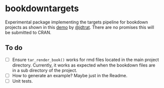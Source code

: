 
<!-- README.md is generated from README.Rmd. Please edit that file -->

# bookdowntargets

<!-- badges: start -->
<!-- badges: end -->

Experimental package implementing the targets pipeline for bookdown
projects as shown in this
[demo](https://github.com/jdtrat/tar-render-book-demo) by
[@jdtrat](https://github.com/jdtrat). There are no promises this will be
submitted to CRAN.

## To do

- [ ] Ensure `tar_render_book()` works for rmd files located in the main
  project directory. Currently, it works as expected when the bookdown
  files are in a sub directory of the project.
- [ ] How to generate an example? Maybe just in the Readme.
- [ ] Unit tests.

